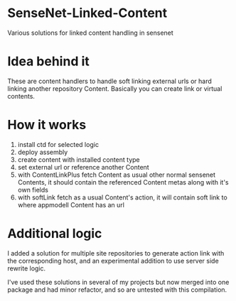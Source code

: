 # SenseNet-Linked-Content
Various solutions for linked content handling in sensenet

# Idea behind it
These are content handlers to handle soft linking external urls or hard linking another repository Content. Basically you can create link or virtual contents.

# How it works
1. install ctd for selected logic
1. deploy assembly 
1. create content with installed content type
1. set external url or reference another Content
1. with ContentLinkPlus fetch Content as usual other normal sensenet Contents, it should contain the referenced Content metas along with it's own fields
1. with softLink fetch as a usual Content's action, it will contain soft link to where appmodell Content has an url

# Additional logic
I added a solution for multiple site repositories to generate action link with the corresponding host, and an experimental addition to use server side rewrite logic.

I've used these solutions in several of my projects but now merged into one package and had minor refactor, and so are untested with this compilation.
